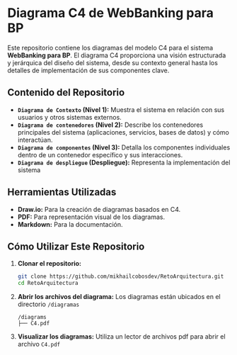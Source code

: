 # Diagrama C4 de WebBanking para BP

Este repositorio contiene los diagramas del modelo C4 para el sistema **WebBanking para BP**. 
El diagrama C4 proporciona una visión estructurada y jerárquica del diseño del sistema, desde su contexto general hasta los detalles de implementación de sus componentes clave.

## Contenido del Repositorio

- **`Diagrama de Contexto` (Nivel 1):** Muestra el sistema en relación con sus usuarios y otros sistemas externos.
- **`Diagrama de contenedores` (Nivel 2):** Describe los contenedores principales del sistema (aplicaciones, servicios, bases de datos) y cómo interactúan.
- **`Diagrama de componentes` (Nivel 3):** Detalla los componentes individuales dentro de un contenedor específico y sus interacciones.
- **`Diagrama de despliegue` (Despliegue):** Representa la implementación del sistema

## Herramientas Utilizadas

- **Draw.io:** Para la creación de diagramas basados en C4.
- **PDF:** Para representación visual de los diagramas.
- **Markdown:** Para la documentación.

## Cómo Utilizar Este Repositorio

1. **Clonar el repositorio:**
   ```bash
   git clone https://github.com/mikhailcobosdev/RetoArquitectura.git
   cd RetoArquitectura
   ```

2. **Abrir los archivos del diagrama:**
   Los diagramas están ubicados en el directorio `/diagramas`
   ```
   /diagrams
   ├── C4.pdf
   ```

3. **Visualizar los diagramas:**
   Utiliza un lector de archivos pdf para abrir el archivo `C4.pdf`

